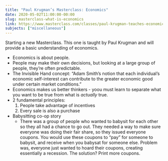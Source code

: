 ```yaml
---
title: "Paul Krugman’s Masterclass: Economics"
date: 2020-05-02T11:00:00-00:00
slug: masterclass-what-is-economics
link: https://www.masterclass.com/classes/paul-krugman-teaches-economics-and-society
subjects: ["miscellaneous"]
---
```


Starting a new Masterclass. This one is taught by Paul Krugman and will provide a basic understanding of economics.

* Economics is about people.
* People may make their own decisions, but looking at a large group of people, they’re often predictable.
* The Invisible Hand concept: “Adam Smith’s notion that each individual’s economic self-interest can contribute to the greater economic good under certain market conditions.”
* Economics makes us better thinkers - yoou must learn to separate what you want to be true from what is _actually_ true.
* 2 fundamental principles:
    1. People take advantage of incentives 
    2. Every sale is also a purchase
* Babysitting co-op story
    * There was a group of people who wanted to babysit for each other so they all had a chance to go out. They needed a way to make sure everyone was doing their fair share, so they issued everyone coupons. You would use these coupons to “pay” for someone to babysit, and receive when you babysat for someone else. Problem was, everyone just wanted to hoard their coupons, creating essentially a recession. The solution? Print more coupons.